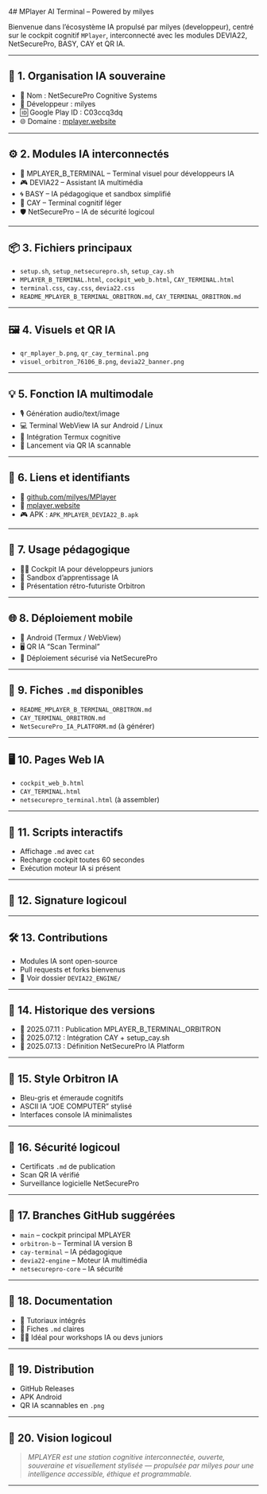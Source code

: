 4# MPlayer AI Terminal – Powered by milyes

Bienvenue dans l’écosystème IA propulsé par milyes (developpeur), centré sur le cockpit cognitif `MPlayer`, interconnecté avec les modules DEVIA22, NetSecurePro, BASY, CAY et QR IA.

---

## 🔷 1. Organisation IA souveraine

- 📛 Nom : NetSecurePro Cognitive Systems  
- 👤 Développeur : milyes  
- 🆔 Google Play ID : C03ccq3dq  
- 🌐 Domaine : [mplayer.website](http://mplayer.website)

---

## ⚙️ 2. Modules IA interconnectés

- 🧠 MPLAYER_B_TERMINAL – Terminal visuel pour développeurs IA  
- 🎮 DEVIA22 – Assistant IA multimédia  
- 🌀 BASY – IA pédagogique et sandbox simplifié  
- 🧬 CAY – Terminal cognitif léger  
- 🛡️ NetSecurePro – IA de sécurité logicoul

---

## 📦 3. Fichiers principaux

- `setup.sh`, `setup_netsecurepro.sh`, `setup_cay.sh`  
- `MPLAYER_B_TERMINAL.html`, `cockpit_web_b.html`, `CAY_TERMINAL.html`  
- `terminal.css`, `cay.css`, `devia22.css`  
- `README_MPLAYER_B_TERMINAL_ORBITRON.md`, `CAY_TERMINAL_ORBITRON.md`

---

## 🖼️ 4. Visuels et QR IA

- `qr_mplayer_b.png`, `qr_cay_terminal.png`  
- `visuel_orbitron_76106_B.png`, `devia22_banner.png`

---

## 💡 5. Fonction IA multimodale

- 🎙️ Génération audio/text/image  
- 💻 Terminal WebView IA sur Android / Linux  
- 🧠 Intégration Termux cognitive  
- 📱 Lancement via QR IA scannable

---

## 🔗 6. Liens et identifiants

- 🔗 [github.com/milyes/MPlayer](https://github.com/milyes/MPlayer)  
- 🔗 [mplayer.website](http://mplayer.website)  
- 🎮 APK : `APK_MPLAYER_DEVIA22_B.apk`

---

## 🧪 7. Usage pédagogique

- 🧑‍💻 Cockpit IA pour développeurs juniors  
- 📘 Sandbox d’apprentissage IA  
- 🧬 Présentation rétro-futuriste Orbitron

---

## 🌐 8. Déploiement mobile

- 📲 Android (Termux / WebView)  
- 🖥️ QR IA “Scan Terminal”  
- 🔐 Déploiement sécurisé via NetSecurePro

---

## 📜 9. Fiches `.md` disponibles

- `README_MPLAYER_B_TERMINAL_ORBITRON.md`  
- `CAY_TERMINAL_ORBITRON.md`  
- `NetSecurePro_IA_PLATFORM.md` (à générer)

---

## 🖥️ 10. Pages Web IA

- `cockpit_web_b.html`  
- `CAY_TERMINAL.html`  
- `netsecurepro_terminal.html` (à assembler)

---

## 🔄 11. Scripts interactifs

- Affichage `.md` avec `cat`  
- Recharge cockpit toutes 60 secondes  
- Exécution moteur IA si présent

---

## 🧠 12. Signature logicoul


---

## 🛠️ 13. Contributions

- Modules IA sont open-source  
- Pull requests et forks bienvenus  
- 🔧 Voir dossier `DEVIA22_ENGINE/`

---

## 📅 14. Historique des versions

- 🚀 2025.07.11 : Publication MPLAYER_B_TERMINAL_ORBITRON  
- 🧪 2025.07.12 : Intégration CAY + setup_cay.sh  
- 🔐 2025.07.13 : Définition NetSecurePro IA Platform

---

## 🎨 15. Style Orbitron IA

- Bleu-gris et émeraude cognitifs  
- ASCII IA “JOE COMPUTER” stylisé  
- Interfaces console IA minimalistes

---

## 🔐 16. Sécurité logicoul

- Certificats `.md` de publication  
- Scan QR IA vérifié  
- Surveillance logicielle NetSecurePro

---

## 📎 17. Branches GitHub suggérées

- `main` – cockpit principal MPLAYER  
- `orbitron-b` – Terminal IA version B  
- `cay-terminal` – IA pédagogique  
- `devia22-engine` – Moteur IA multimédia  
- `netsecurepro-core` – IA sécurité

---

## 📖 18. Documentation

- 📘 Tutoriaux intégrés  
- 📄 Fiches `.md` claires  
- 🧑‍🏫 Idéal pour workshops IA ou devs juniors

---

## 📲 19. Distribution

- GitHub Releases  
- APK Android  
- QR IA scannables en `.png`

---

## 🧬 20. Vision logicoul

> *MPLAYER est une station cognitive interconnectée, ouverte, souveraine et visuellement stylisée — propulsée par milyes pour une intelligence accessible, éthique et programmable.*

---

